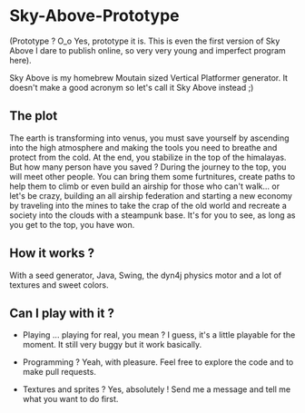  # Sky-Above-Prototype

(Prototype ? O_o Yes, prototype it is. This is even the first version of Sky Above I dare to publish online, so very very young and imperfect program here).

Sky Above is my homebrew Moutain sized Vertical Platformer generator. It doesn't make a good acronym so let's call it Sky Above instead ;)

## The plot

The earth is transforming into venus, you must save yourself by ascending into the high atmosphere and making the tools you need to breathe and protect from the cold. At the end, you stabilize in the top of the himalayas. But how many person have you saved ? During the journey to the top, you will meet other people. You can bring them some furtnitures, create paths to help them to climb or even build an airship for those who can't walk... or let's be crazy, building an all airship federation and starting a new economy by traveling into the mines to take the crap of the old world and recreate a society into the clouds with a steampunk base. It's for you to see, as long as you get to the top, you have won.

## How it works ?

With a seed generator, Java, Swing, the dyn4j physics motor and a lot of textures and sweet colors.

## Can I play with it ?

- Playing ... playing for real, you mean ? I guess, it's a little playable for the moment. It still very buggy but it work basically.

- Programming ? Yeah, with pleasure. Feel free to explore the code and to make pull requests.

- Textures and sprites ? Yes, absolutely ! Send me a message and tell me what you want to do first.
